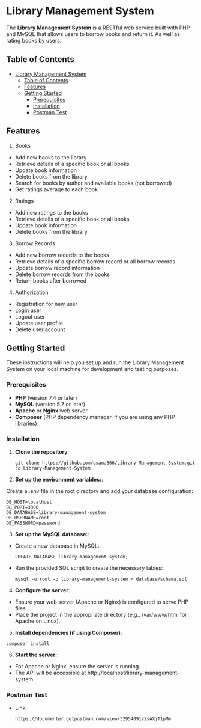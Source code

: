 # Library Management System

The **Library Management System** is a RESTful web service built with PHP and MySQL that allows users to borrow books and return it. As well as rating books by users.

## Table of Contents

-   [Library Management System](#library-management-system)
    -   [Table of Contents](#table-of-contents)
    -   [Features](#features)
    -   [Getting Started](#getting-started)
        -   [Prerequisites](#prerequisites)
        -   [Installation](#installation)
        -   [Postman Test](#postman-test)

## Features

1. Books

-   Add new books to the library
-   Retrieve details of a specific book or all books
-   Update book information
-   Delete books from the library
-   Search for books by author and available books (not borrowed)
-   Get ratings average to each book

2. Ratings

-   Add new ratings to the books
-   Retrieve details of a specific book or all books
-   Update book information
-   Delete books from the library

3. Borrow Records

-   Add new borrow records to the books
-   Retrieve details of a specific borrow record or all borrow records
-   Update borrow record information
-   Delete borrow records from the books
-   Return books after borrowed

4. Authorization

-   Registration for new user
-   Login user
-   Logout user
-   Update user profile
-   Delete user account

## Getting Started

These instructions will help you set up and run the Library Management System on your local machine for development and testing purposes.

### Prerequisites

-   **PHP** (version 7.4 or later)
-   **MySQL** (version 5.7 or later)
-   **Apache** or **Nginx** web server
-   **Composer** (PHP dependency manager, if you are using any PHP libraries)

### Installation

1. **Clone the repository**:

    ```
    git clone https://github.com/osama806/Library-Management-System.git
    cd Library-Management-System
    ```

2. **Set up the environment variables:**:

Create a .env file in the root directory and add your database configuration:

```
DB_HOST=localhost
DB_PORT=3306
DB_DATABASE=library-management-system
DB_USERNAME=root
DB_PASSWORD=password
```

3. **Set up the MySQL database:**:

-   Create a new database in MySQL:
    ```
    CREATE DATABASE library-management-system;
    ```
-   Run the provided SQL script to create the necessary tables:
    ```
    mysql -u root -p library-management-system < database/schema.sql
    ```

4. **Configure the server**:

-   Ensure your web server (Apache or Nginx) is configured to serve PHP files.
-   Place the project in the appropriate directory (e.g., /var/www/html for Apache on Linux).

5. **Install dependencies (if using Composer)**:

```
composer install
```

6. **Start the server:**:

-   For Apache or Nginx, ensure the server is running.
-   The API will be accessible at http://localhost/library-management-system.

### Postman Test

-   Link:
    ```
    https://documenter.getpostman.com/view/32954091/2sAXjT1pMm
    ```
